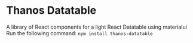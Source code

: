 # Thanos Datatable
A library of React components for a light React Datatable using materialui
Run the following command:
`npm install thanos-datatable`
